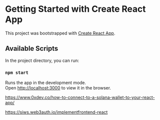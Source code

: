 # Getting Started with Create React App

This project was bootstrapped with [Create React App](https://github.com/facebook/create-react-app).

## Available Scripts

In the project directory, you can run:

### `npm start`

Runs the app in the development mode.\
Open [http://localhost:3000](http://localhost:3000) to view it in the browser.

https://www.0xdev.co/how-to-connect-to-a-solana-wallet-to-your-react-app/

https://siws.web3auth.io/implementfrontend-react
